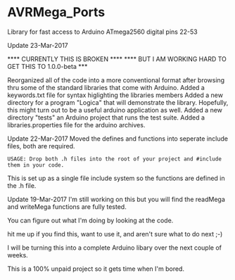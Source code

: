 
# AVRMega_Ports

Library for fast access to Arduino ATmega2560 digital pins 22-53

Update 23-Mar-2017

   **** CURRENTLY THIS IS BROKEN **** 
   **** BUT I AM WORKING HARD TO GET THIS TO 1.0.0-beta ***

Reorganized all of the code into a more conventional format after browsing thru
   some of the standard libraries that come with Arduino.
Added a keywords.txt file for syntax higlighting the libraries members
Added a new directory for a program "Logica" that will demonstrate the library.
   Hopefully, this might turn out to be a useful arduino application as well.
Added a new directory "tests" an Arduino project that runs the test suite.
Added a libraries.properties file for the arduino archives.

Update 22-Mar-2017
Moved the defines and functions into seperate include files, both are required.

    USAGE: Drop both .h files into the root of your project and #include them in your code.
    
This is set up as a single file include system so the functions are defined in the .h file.
 

Update 19-Mar-2017
I'm still working on this but you will find the readMega and writeMega functions are fully tested.

You can figure out what I'm doing by looking at the code. 

hit me up if you find this, want to use it, and aren't sure what to do next ;-)

I will be turning this into a complete Arduino libary over the next couple of weeks.

This is a 100% unpaid project so it gets time when I'm bored.
